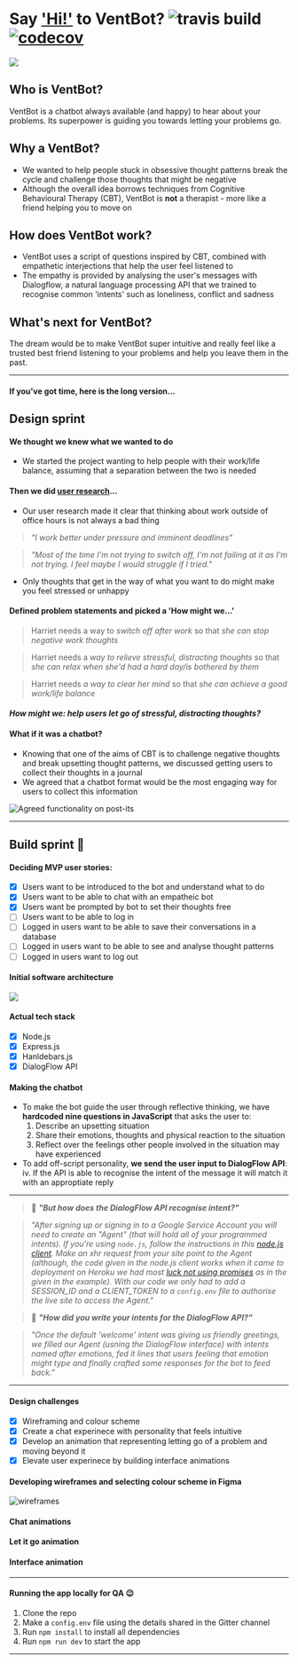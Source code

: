 # Say ['Hi!'](https://vent-bot.herokuapp.com/) to VentBot? ![travis build](https://travis-ci.org/fac-14/Vent-Bot.svg?branch=master) [![codecov](https://codecov.io/gh/fac-14/Vent-Bot/branch/master/graph/badge.svg)](https://codecov.io/gh/fac-14/Vent-Bot)

![](https://i.imgur.com/JPIISdQ.gif)

## Who is VentBot?
VentBot is a chatbot always available (and happy) to hear about your problems. Its superpower is guiding you towards letting your problems go.

## Why a VentBot? 
* We wanted to help people stuck in obsessive thought patterns break the cycle and challenge those thoughts that might be negative
* Although the overall idea borrows techniques from Cognitive Behavioural Therapy (CBT), VentBot is **not** a therapist - more like a friend helping you to move on

## How does VentBot work?
* VentBot uses a script of questions inspired by CBT, combined with empathetic interjections that help the user feel listened to
* The empathy is provided by analysing the user's messages with Dialogflow, a natural language processing API that we trained to recognise common 'intents' such as loneliness, conflict and sadness   

## What's next for VentBot?
The dream would be to make VentBot super intuitive and really feel like a trusted best friend listening to your problems and help you leave them in the past. 

---

#### If you've got time, here is the long version...  
 
## Design sprint  
#### We thought we knew what we wanted to do 
* We started the project wanting to help people with their work/life balance, assuming that a separation between the two is needed

#### Then we did [user research](https://hackmd.io/9TG94oQHRQSr_ehF9W2XQQ)...
* Our user research made it clear that thinking about work outside of office hours is not always a bad thing

> _"I work better under pressure and imminent deadlines"_

> _"Most of the time I'm not trying to switch off, I'm not failing at it as I'm not trying. I feel maybe I would struggle if I tried."_

* Only thoughts that get in the way of what you want to do might make you feel stressed or unhappy


#### Defined problem statements and picked a 'How might we...'

> Harriet needs a way to _switch off after work_ so that _she can stop negative work thoughts_ 

> Harriet needs a _way to relieve stressful, distracting thoughts_ so that _she can relax when she'd had a hard day/is bothered by them_

> Harriet needs _a way to clear her mind_ so that _she can achieve a good work/life balance_

#### _How might we: help users let go of stressful, distracting thoughts?_

#### What if it was a chatbot?
* Knowing that one of the aims of CBT is to challenge negative thoughts and break upsetting thought patterns, we discussed getting users to collect their thoughts in a journal 
* We agreed that a chatbot format would be the most engaging way for users to collect this information

![Agreed functionality on post-its](https://i.imgur.com/9VazOQk.jpg)

---

## Build sprint :wrench:

#### Deciding MVP user stories:
- [x] Users want to be introduced to the bot and understand what to do
- [x] Users want to be able to chat with an empatheic bot
- [x] Users want be prompted by bot to set their thoughts free  
- [ ] Users want to be able to log in 
- [ ] Logged in users want to be able to save their conversations in a database
- [ ] Logged in users want to be able to see and analyse thought patterns
- [ ] Logged in users want to log out   

#### Initial software architecture
![](https://i.imgur.com/U8rke5e.jpg)

#### Actual tech stack
- [x] Node.js
- [x] Express.js
- [x] Hanldebars.js
- [x] DialogFlow API

#### Making the chatbot
* To make the bot guide the user through reflective thinking, we have **hardcoded nine questions in JavaScript** that asks the user to:  
  1. Describe an upsetting situation
  2. Share their emotions, thoughts and physical reaction to the situation 
  3. Reflect over the feelings other people involved in the situation may have experienced
* To add off-script personality, **we send the user input to DialogFlow API**:    
   iv. If the API is able to recognise the intent of the message it will match it with an approptiate reply
 
 --- 
 
 > :thinking: **_"But how does the DialogFlow API recognise intent?"_**  
 
 > _"After signing up or signing in to a Google Service Account you will need to create an "Agent" (that will hold all of your programmed intents). If you're using `node.js`, follow the instructions in this [node.js client](googleapis/nodejs-dialogflow). Make an xhr request from your site point to the Agent (although, the code given in the node.js client works when it came to deployment on Heroku we had most [luck not using promises](https://github.com/fac-14/Vent-Bot/blob/master/src/controllers/routes/message.js) as in the given in the example). With our code we only had to add a SESSION_ID and a CLIENT_TOKEN to a `config.env` file to authorise the live site to access the Agent."_

 > :thinking: **_"How did you write your intents for the DialogFlow API?"_**

> _"Once the default 'welcome' intent was giving us friendly greetings, we filled our Agent (usning the DialogFlow interface) with intents named after emotions, fed it lines that users feeling that emotion might type and finally crafted some responses for the bot to feed back."_

---

#### Design challenges
- [x] Wireframing and colour scheme 
- [x] Create a chat experinece with personality that feels intuitive
- [x] Develop an animation that representing letting go of a problem and moving beyond it
- [x] Elevate user experinece by building interface animations 

#### Developing wireframes and selecting colour scheme in Figma
![wireframes](https://i.imgur.com/BnbuDTV.png)

#### Chat animations

#### Let it go animation

#### Interface animation


---

#### Running the app locally for QA :wink:
 1. Clone the repo
 2. Make a `config.env` file using the details shared in the Gitter channel
 3. Run `npm install` to install all dependencies
 4. Run `npm run dev` to start the app
 
---
